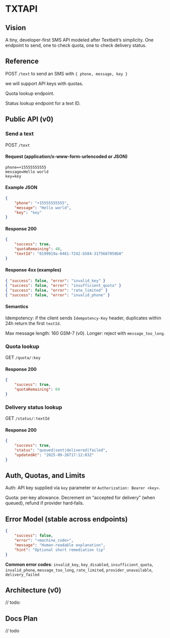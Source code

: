 # TXTAPI

## Vision

A tiny,  developer-first SMS API modeled after Textbelt’s simplicity.
One endpoint to send, one to check quota, one to check delivery status.

## Reference

POST `/text` to send an SMS with `{ phone, message, key }`

we will support API keys with quotas.

Quota lookup endpoint.

Status lookup endpoint for a text ID.

## Public API (v0)

### Send a text

POST `/text`

#### Request (application/x-www-form-urlencoded or JSON)
```
phone=+15555555555
message=Hello world
key=key
```

#### Example JSON
```json
{
    "phone": "+15555555555",
    "message": "Hello world",
    "key": "key"
}
```

#### Response 200
```json
{
    "success": true,
    "quotaRemaining": 40,
    "textId": "0199919a-0461-7242-b584-3175687058b0"
}
```

#### Response 4xx (examples)
```json
{ "success": false, "error": "invalid_key" }
{ "success": false, "error": "insufficient_quota" }
{ "success": false, "error": "rate_limited" }
{ "success": false, "error": "invalid_phone" }
```

#### Semantics

Idempotency: if the client sends `Idempotency-Key` header, duplicates within 24h return the first `textId`.

Max message length: 160 GSM-7 (v0). Longer: reject with `message_too_long`.

### Quota lookup

GET `/quota/:key`

#### Response 200
```json
{
    "success": true,
    "quotaRemaining": 69
}
```

### Delivery status lookup

GET `/status/:textId`

#### Response 200
```json
{
    "success": true,
    "status": "queued|sent|delivered|failed",
    "updatedAt": "2025-09-26T17:12:03Z"
}
```

## Auth, Quotas, and Limits

Auth: API key supplied via `key` parameter or `Authorization: Bearer <key>`.

Quota: per‑key allowance. Decrement on “accepted for delivery” (when queued), refund if provider hard‑fails.

## Error Model (stable across endpoints)
```json
{
    "success": false,
    "error": "<machine_code>",
    "message": "Human-readable explanation",
    "hint": "Optional short remediation tip"
}
```

**Common error codes**: `invalid_key`, `key_disabled`, `insufficient_quota`, `invalid_phone`, `message_too_long`, `rate_limited`, `provider_unavailable`, `delivery_failed`

## Architecture (v0)

// todo:

## Docs Plan

// todo
